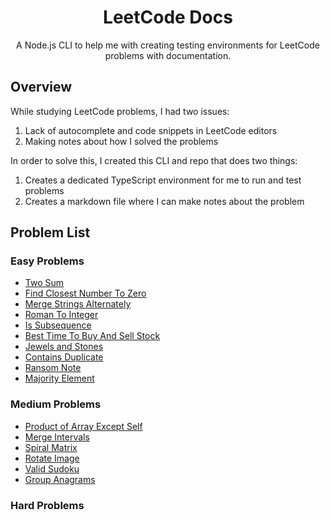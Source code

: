 <div align="center">
  <h1>LeetCode Docs</h1>
  <p>A Node.js CLI to help me with creating testing environments for LeetCode problems with documentation.</p>
</div>

## Overview
While studying LeetCode problems, I had two issues:
1. Lack of autocomplete and code snippets in LeetCode editors
2. Making notes about how I solved the problems

In order to solve this, I created this CLI and repo that does two things:
1. Creates a dedicated TypeScript environment for me to run and test problems
2. Creates a markdown file where I can make notes about the problem


## Problem List
### Easy Problems
- [Two Sum](./Easy%20-%20Two%20Sum/docs.md)
- [Find Closest Number To Zero](./Easy%20-%20Find%20Closest%20Number%20To%20Zero/docs.md)
- [Merge Strings Alternately](./Easy%20-%20Merge%20Strings%20Alternately/docs.md)
- [Roman To Integer](./Easy%20-%20Roman%20To%20Integer/docs.md)
- [Is Subsequence](./Easy%20-%20Is%20Subsequence/docs.md)
- [Best Time To Buy And Sell Stock](./Easy%20-%20Best%20Time%20To%20Buy%20And%20Sell%20Stock/docs.md)
- [Jewels and Stones](./Easy%20-%20Jewels%20and%20Stones/docs.md)
- [Contains Duplicate](./Easy%20-%20Contains%20Duplicate/docs.md)
- [Ransom Note](./Easy%20-%20Ransom%20Note/docs.md)
- [Majority Element](./Easy%20-%20Majority%20Element/docs.md)
<!-- Easy Add here -->

### Medium Problems
- [Product of Array Except Self](./Medium%20-%20Product%20of%20Array%20Except%20Self/docs.md)
- [Merge Intervals](./Medium%20-%20Merge%20Intervals/docs.md)
- [Spiral Matrix](./Medium%20-%20Spiral%20Matrix/docs.md)
- [Rotate Image](./Medium%20-%20Rotate%20Image/docs.md)
- [Valid Sudoku](./Medium%20-%20Valid%20Sudoku/docs.md)
- [Group Anagrams](./Medium%20-%20Group%20Anagrams/docs.md)
<!-- Medium Add here -->

### Hard Problems
<!-- Hard Add here -->
